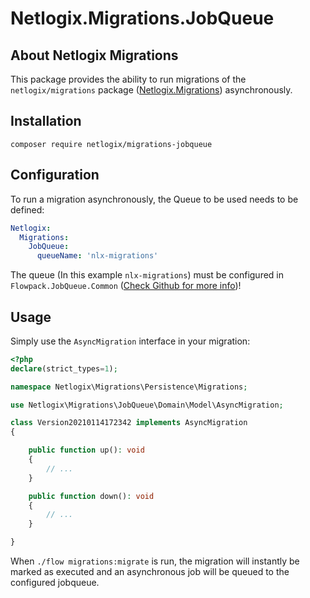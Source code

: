 # Netlogix.Migrations.JobQueue

## About Netlogix Migrations

This package provides the ability to run migrations of the `netlogix/migrations` package ([Netlogix.Migrations](https://github.com/netlogix/Netlogix.Migrations)) asynchronously. 

## Installation

`composer require netlogix/migrations-jobqueue`

## Configuration

To run a migration asynchronously, the Queue to be used needs to be defined:

```yaml
Netlogix:
  Migrations:
    JobQueue:
      queueName: 'nlx-migrations'
```

The queue (In this example `nlx-migrations`) must be configured in `Flowpack.JobQueue.Common` ([Check Github for more info](https://github.com/Flowpack/jobqueue-common))!


## Usage

Simply use the `AsyncMigration` interface in your migration:
```php
<?php
declare(strict_types=1);

namespace Netlogix\Migrations\Persistence\Migrations;

use Netlogix\Migrations\JobQueue\Domain\Model\AsyncMigration;

class Version20210114172342 implements AsyncMigration
{

    public function up(): void
    {
        // ...
    }

    public function down(): void
    {
        // ...
    }

}
```

When `./flow migrations:migrate` is run, the migration will instantly be marked as executed and an asynchronous job will be queued to the configured jobqueue.
